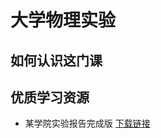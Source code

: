 # 大学物理实验

## 如何认识这门课

## 优质学习资源
- 某学院实验报告完成版 [下载链接](http://aicompass.wiki/%E5%A4%A7%E4%B8%80%E4%B8%8B/%E6%9F%90%E9%99%A2%E5%A4%A7%E7%89%A9%E5%AE%9E%E9%AA%8C%E6%8A%A5%E5%91%8A%E5%AE%8C%E6%88%90%E7%89%88.zip)
